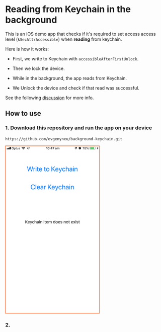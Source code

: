 # Reading from Keychain in the background

This is an iOS demo app that checks if it's required to set access access level (`kSecAttrAccessible`) when **reading** from keychain.

Here is how it works:

- First, we write to Keychain with `accessibleAfterFirstUnlock`.

- Then we lock the device.

- While in the background, the app reads from Keychain.

- We Unlock the device and check if that read was successful.

See the following [discussion](https://github.com/evgenyneu/keychain-swift/pull/123) for more info.

## How to use

### 1. Download this repository and run the app on your device

```
https://github.com/evgenyneu/background-keychain.git
```

<img src='Images/keychain_demo_1.PNG'
  alt="Keychain Background Read Demo 1" width='300'>


### 2. 